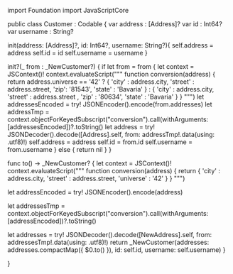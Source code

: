 import Foundation
import JavaScriptCore

public class Customer  : Codable {
var address : [Address]?
var id : Int64?
var username : String?



init(address: [Address]?, id: Int64?, username: String?){
self.address = address
self.id = id
self.username = username
}

init?(_ from : _NewCustomer?) {
    if let from = from {
let context = JSContext()!
    context.evaluateScript("""
function conversion(address) { return address.universe == '42' ? { 'city' : address.city, 'street' : address.street, 'zip': '81543', 'state' : 'Bavaria' } : { 'city' : address.city, 'street' : address.street , 'zip' : '80634', 'state' : 'Bavaria' } }
""")
    let addressesEncoded = try! JSONEncoder().encode(from.addresses)
    let addressTmp = context.objectForKeyedSubscript("conversion").call(withArguments: [addressesEncoded])?.toString()
    let address = try! JSONDecoder().decode([Address].self, from: addressTmp!.data(using: .utf8)!)
    self.address = address
self.id = from.id
self.username = from.username
    } else {
    return nil
    }
}

func to() -> _NewCustomer? {
let context = JSContext()!
context.evaluateScript("""
function conversion(address) { return { 'city' : address.city, 'street' : address.street, 'universe' : '42' } }
""")

let addressEncoded = try! JSONEncoder().encode(address)

let addressesTmp = context.objectForKeyedSubscript("conversion").call(withArguments: [addressEncoded])?.toString()

let addresses = try! JSONDecoder().decode([NewAddress].self, from: addressesTmp!.data(using: .utf8)!)
return _NewCustomer(addresses: addresses.compactMap({ $0.to() }), id: self.id, username: self.username)
}

}
